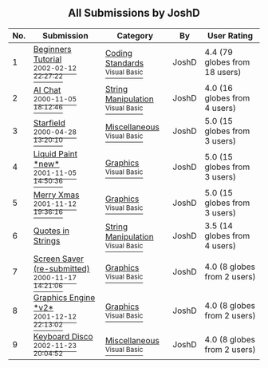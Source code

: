 ﻿<div align="center">

## All Submissions by JoshD

</div>

No.  | Submission | Category | By   | User Rating
---- | ---------- | -------- | ---- | -----------
1 | [Beginners Tutorial<br /><sup>2002-02-12 22:27:22</sup>](https://github.com/Planet-Source-Code/joshd-beginners-tutorial__1-31732) | [Coding Standards<br /><sup>Visual Basic</sup>](../ByCategory/coding-standards__1-43.md) | JoshD | 4.4 (79 globes from 18 users)
2 | [AI Chat<br /><sup>2000-11-05 18:12:46</sup>](https://github.com/Planet-Source-Code/joshd-ai-chat__1-12570) | [String Manipulation<br /><sup>Visual Basic</sup>](../ByCategory/string-manipulation__1-5.md) | JoshD | 4.0 (16 globes from 4 users)
3 | [Starfield<br /><sup>2000-04-28 13:20:10</sup>](https://github.com/Planet-Source-Code/joshd-starfield__1-7641) | [Miscellaneous<br /><sup>Visual Basic</sup>](../ByCategory/miscellaneous__1-1.md) | JoshD | 5.0 (15 globes from 3 users)
4 | [Liquid Paint \*new\*<br /><sup>2001-11-05 14:50:36</sup>](https://github.com/Planet-Source-Code/joshd-liquid-paint-new__1-28654) | [Graphics<br /><sup>Visual Basic</sup>](../ByCategory/graphics__1-46.md) | JoshD | 5.0 (15 globes from 3 users)
5 | [Merry Xmas<br /><sup>2001-11-12 19:36:16</sup>](https://github.com/Planet-Source-Code/joshd-merry-xmas__1-28831) | [Graphics<br /><sup>Visual Basic</sup>](../ByCategory/graphics__1-46.md) | JoshD | 5.0 (15 globes from 3 users)
6 | [Quotes in Strings<br />](https://github.com/Planet-Source-Code/joshd-quotes-in-strings__1-34516) | [String Manipulation<br /><sup>Visual Basic</sup>](../ByCategory/string-manipulation__1-5.md) | JoshD | 3.5 (14 globes from 4 users)
7 | [Screen Saver \(re\-submitted\)<br /><sup>2000-11-17 14:21:06</sup>](https://github.com/Planet-Source-Code/joshd-screen-saver-re-submitted__1-12856) | [Graphics<br /><sup>Visual Basic</sup>](../ByCategory/graphics__1-46.md) | JoshD | 4.0 (8 globes from 2 users)
8 | [Graphics Engine \*v2\*<br /><sup>2001-12-12 22:13:02</sup>](https://github.com/Planet-Source-Code/joshd-graphics-engine-v2__1-29696) | [Graphics<br /><sup>Visual Basic</sup>](../ByCategory/graphics__1-46.md) | JoshD | 4.0 (8 globes from 2 users)
9 | [Keyboard Disco<br /><sup>2002-11-23 20:04:52</sup>](https://github.com/Planet-Source-Code/joshd-keyboard-disco__1-41005) | [Miscellaneous<br /><sup>Visual Basic</sup>](../ByCategory/miscellaneous__1-1.md) | JoshD | 4.0 (8 globes from 2 users)
